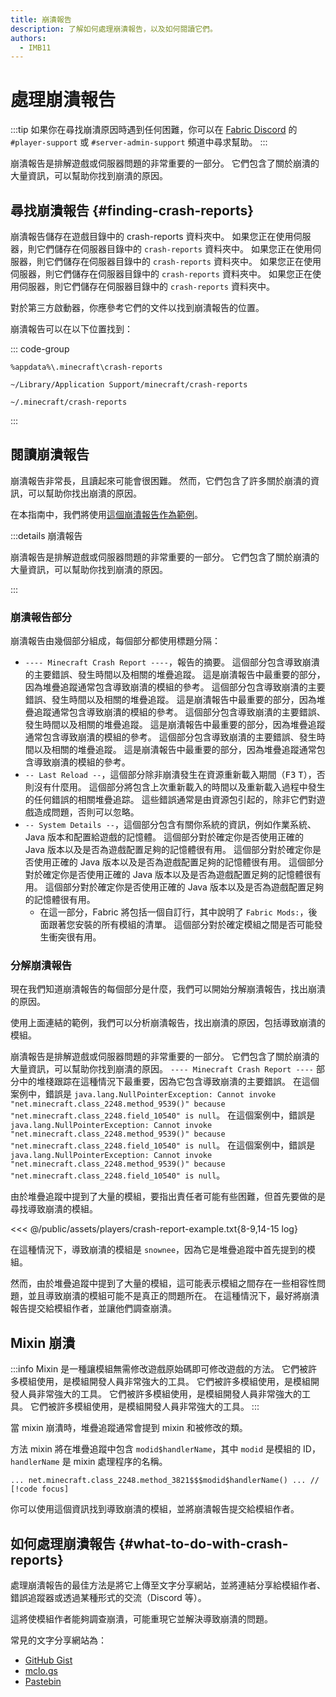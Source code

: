 ```yaml
---
title: 崩潰報告
description: 了解如何處理崩潰報告，以及如何閱讀它們。
authors:
  - IMB11
---
```


# 處理崩潰報告

:::tip
如果你在尋找崩潰原因時遇到任何困難，你可以在 [Fabric Discord](https://discord.gg/v6v4pMv) 的 `#player-support` 或 `#server-admin-support` 頻道中尋求幫助。
:::

崩潰報告是排解遊戲或伺服器問題的非常重要的一部分。 它們包含了關於崩潰的大量資訊，可以幫助你找到崩潰的原因。

## 尋找崩潰報告 {#finding-crash-reports}

崩潰報告儲存在遊戲目錄中的 crash-reports 資料夾中。 如果您正在使用伺服器，則它們儲存在伺服器目錄中的 `crash-reports` 資料夾中。 如果您正在使用伺服器，則它們儲存在伺服器目錄中的 `crash-reports` 資料夾中。 如果您正在使用伺服器，則它們儲存在伺服器目錄中的 `crash-reports` 資料夾中。 如果您正在使用伺服器，則它們儲存在伺服器目錄中的 `crash-reports` 資料夾中。

對於第三方啟動器，你應參考它們的文件以找到崩潰報告的位置。

崩潰報告可以在以下位置找到：

::: code-group

```:no-line-numbers [Windows]
%appdata%\.minecraft\crash-reports
```

```:no-line-numbers [macOS]
~/Library/Application Support/minecraft/crash-reports
```

```:no-line-numbers [Linux]
~/.minecraft/crash-reports
```

:::

## 閱讀崩潰報告

崩潰報告非常長，且讀起來可能會很困難。 然而，它們包含了許多關於崩潰的資訊，可以幫助你找出崩潰的原因。

在本指南中，我們將使用[這個崩潰報告作為範例](https://github.com/FabricMC/fabric-docs/blob/main/public/assets/players/crash-report-example.txt)。

:::details 崩潰報告

崩潰報告是排解遊戲或伺服器問題的非常重要的一部分。 它們包含了關於崩潰的大量資訊，可以幫助你找到崩潰的原因。

:::

### 崩潰報告部分

崩潰報告由幾個部分組成，每個部分都使用標題分隔：

- `---- Minecraft Crash Report ----`，報告的摘要。 這個部分包含導致崩潰的主要錯誤、發生時間以及相關的堆疊追蹤。 這是崩潰報告中最重要的部分，因為堆疊追蹤通常包含導致崩潰的模組的參考。 這個部分包含導致崩潰的主要錯誤、發生時間以及相關的堆疊追蹤。 這是崩潰報告中最重要的部分，因為堆疊追蹤通常包含導致崩潰的模組的參考。 這個部分包含導致崩潰的主要錯誤、發生時間以及相關的堆疊追蹤。 這是崩潰報告中最重要的部分，因為堆疊追蹤通常包含導致崩潰的模組的參考。 這個部分包含導致崩潰的主要錯誤、發生時間以及相關的堆疊追蹤。 這是崩潰報告中最重要的部分，因為堆疊追蹤通常包含導致崩潰的模組的參考。
- `-- Last Reload --`，這個部分除非崩潰發生在資源重新載入期間（<kbd>F3</kbd> <kbd>T</kbd>），否則沒有什麼用。 這個部分將包含上次重新載入的時間以及重新載入過程中發生的任何錯誤的相關堆疊追踪。 這些錯誤通常是由資源包引起的，除非它們對遊戲造成問題，否則可以忽略。
- `-- System Details --`，這個部分包含有關你系統的資訊，例如作業系統、Java 版本和配置給遊戲的記憶體。 這個部分對於確定你是否使用正確的 Java 版本以及是否為遊戲配置足夠的記憶體很有用。 這個部分對於確定你是否使用正確的 Java 版本以及是否為遊戲配置足夠的記憶體很有用。 這個部分對於確定你是否使用正確的 Java 版本以及是否為遊戲配置足夠的記憶體很有用。 這個部分對於確定你是否使用正確的 Java 版本以及是否為遊戲配置足夠的記憶體很有用。
  - 在這一部分，Fabric 將包括一個自訂行，其中說明了 `Fabric Mods:`，後面跟著您安裝的所有模組的清單。 這個部分對於確定模組之間是否可能發生衝突很有用。

### 分解崩潰報告

現在我們知道崩潰報告的每個部分是什麼，我們可以開始分解崩潰報告，找出崩潰的原因。

使用上面連結的範例，我們可以分析崩潰報告，找出崩潰的原因，包括導致崩潰的模組。

崩潰報告是排解遊戲或伺服器問題的非常重要的一部分。 它們包含了關於崩潰的大量資訊，可以幫助你找到崩潰的原因。 `---- Minecraft Crash Report ----` 部分中的堆棧跟踪在這種情況下最重要，因為它包含導致崩潰的主要錯誤。 在這個案例中，錯誤是 `java.lang.NullPointerException: Cannot invoke "net.minecraft.class_2248.method_9539()" because "net.minecraft.class_2248.field_10540" is null`。 在這個案例中，錯誤是 `java.lang.NullPointerException: Cannot invoke "net.minecraft.class_2248.method_9539()" because "net.minecraft.class_2248.field_10540" is null`。 在這個案例中，錯誤是 `java.lang.NullPointerException: Cannot invoke "net.minecraft.class_2248.method_9539()" because "net.minecraft.class_2248.field_10540" is null`。

由於堆疊追蹤中提到了大量的模組，要指出責任者可能有些困難，但首先要做的是尋找導致崩潰的模組。

<!-- TODO: show part of this file -->

<<< @/public/assets/players/crash-report-example.txt{8-9,14-15 log}

在這種情況下，導致崩潰的模組是 `snownee`，因為它是堆疊追蹤中首先提到的模組。

然而，由於堆疊追蹤中提到了大量的模組，這可能表示模組之間存在一些相容性問題，並且導致崩潰的模組可能不是真正的問題所在。 在這種情況下，最好將崩潰報告提交給模組作者，並讓他們調查崩潰。

## Mixin 崩潰

:::info
Mixin 是一種讓模組無需修改遊戲原始碼即可修改遊戲的方法。 它們被許多模組使用，是模組開發人員非常強大的工具。 它們被許多模組使用，是模組開發人員非常強大的工具。 它們被許多模組使用，是模組開發人員非常強大的工具。 它們被許多模組使用，是模組開發人員非常強大的工具。
:::

當 mixin 崩潰時，堆疊追蹤通常會提到 mixin 和被修改的類。

方法 mixin 將在堆疊追蹤中包含 `modid$handlerName`，其中 `modid` 是模組的 ID，`handlerName` 是 mixin 處理程序的名稱。

```:no-line-numbers
... net.minecraft.class_2248.method_3821$$$modid$handlerName() ... // [!code focus]
```

你可以使用這個資訊找到導致崩潰的模組，並將崩潰報告提交給模組作者。

## 如何處理崩潰報告 {#what-to-do-with-crash-reports}

處理崩潰報告的最佳方法是將它上傳至文字分享網站，並將連結分享給模組作者、錯誤追蹤器或透過某種形式的交流（Discord 等）。

這將使模組作者能夠調查崩潰，可能重現它並解決導致崩潰的問題。

常見的文字分享網站為：

- [GitHub Gist](https://gist.github.com/)
- [mclo.gs](https://mclo.gs/)
- [Pastebin](https://pastebin.com/)
